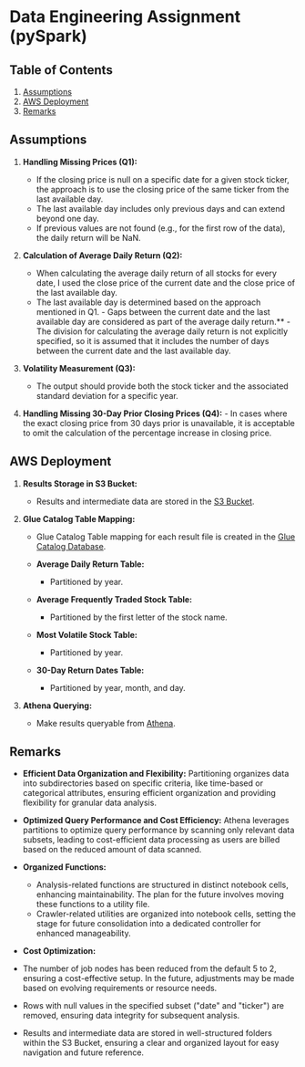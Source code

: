 # Data Engineering Assignment (pySpark)

## Table of Contents
1. [Assumptions](#assumptions)
2. [AWS Deployment](#aws-deployment)
3. [Remarks](#remarks)

## Assumptions
1. **Handling Missing Prices (Q1):**
   - If the closing price is null on a specific date for a given stock ticker, the approach is to use the closing price of the same ticker from the last available day.
   - The last available day includes only previous days and can extend beyond one day.
   - If previous values are not found (e.g., for the first row of the data), the daily return will be NaN.

2. **Calculation of Average Daily Return (Q2):**
   - When calculating the average daily return of all stocks for every date, I used the close price of the current date and the close price of the last available day.
   - The last available day is determined based on the approach mentioned in Q1.
         - Gaps between the current date and the last available day are considered as part of the average daily return.**
         - The division for calculating the average daily return is not explicitly specified, so it is assumed that it includes the number of days between the current date and the last available day.

3. **Volatility Measurement (Q3):**
   - The output should provide both the stock ticker and the associated standard deviation for a specific year.

4. **Handling Missing 30-Day Prior Closing Prices (Q4):**
           - In cases where the exact closing price from 30 days prior is unavailable, it is acceptable to omit the calculation of the percentage increase in closing price.
   

## AWS Deployment

1. **Results Storage in S3 Bucket:**
   - Results and intermediate data are stored in the [S3 Bucket](https://s3.console.aws.amazon.com/s3/buckets/aws-glue-home-assignment-or-azar?region=us-east-1&bucketType=general&tab=objects).

2. **Glue Catalog Table Mapping:**
   - Glue Catalog Table mapping for each result file is created in the [Glue Catalog Database](https://us-east-1.console.aws.amazon.com/glue/home?region=us-east-1#/v2/data-catalog/databases/view/aws-glue-home-assignment-or-azar?catalogId=249751718460).

   - **Average Daily Return Table:**
      - Partitioned by year.

   - **Average Frequently Traded Stock Table:**
      - Partitioned by the first letter of the stock name.

   - **Most Volatile Stock Table:**
      - Partitioned by year.

   - **30-Day Return Dates Table:**
      - Partitioned by year, month, and day.

3. **Athena Querying:**
   - Make results queryable from [Athena](https://us-east-1.console.aws.amazon.com/athena/home?region=us-east-1#/query-editor).

     
## Remarks

- **Efficient Data Organization and Flexibility:** Partitioning organizes data into subdirectories based on specific criteria, like time-based or categorical attributes, ensuring efficient organization and providing flexibility for granular data analysis.

- **Optimized Query Performance and Cost Efficiency:** Athena leverages partitions to optimize query performance by scanning only relevant data subsets, leading to cost-efficient data processing as users are billed based on the reduced amount of data scanned.
  
- **Organized Functions:**
  - Analysis-related functions are structured in distinct notebook cells, enhancing maintainability. The plan for the future involves moving these functions to a utility file.
  - Crawler-related utilities are organized into notebook cells, setting the stage for future consolidation into a dedicated controller for enhanced manageability.
   
- **Cost Optimization:**
 - The number of job nodes has been reduced from the default 5 to 2, ensuring a cost-effective setup. In the future, adjustments may be made based on evolving requirements or resource needs.      

- Rows with null values in the specified subset ("date" and "ticker") are removed, ensuring data integrity for subsequent analysis.
- Results and intermediate data are stored in well-structured folders within the S3 Bucket, ensuring a clear and organized layout for easy navigation and future reference.

